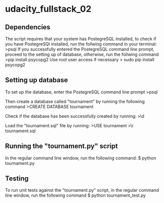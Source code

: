 # udacity_fullstack_02

## Dependencies
The script requires that your system has PostegreSQL installed,
to check if you have PostegreSQl installed, run the follwing command
in your terminal:
    >psql
If you successfully entered the PostegreSQL command line prompt, proceed
to the setting up of database, otherwise, run the follwing command
    >pip install psycopg2
Use root user access if necessary
    > sudo pip install psycopg2



## Setting up database
To set up the database, enter the PostegreSQL command line prompt
    >psql

Then create a database called "tournament" by running the following command
    >CREATE DATABASE tournament

Check if the database has been successfully created by running:
    >\d

Load the "tournament.sql" file by running:
    >USE tournament
    >\i tournament.sql


## Running the "tournament.py" script
In the regular command line window, run the following command:
    $ python tournament.py


## Testing
To run unit tests against the "tournament.py" script, in the regular command
line window, run the following command
    $ python tournament_test.py

